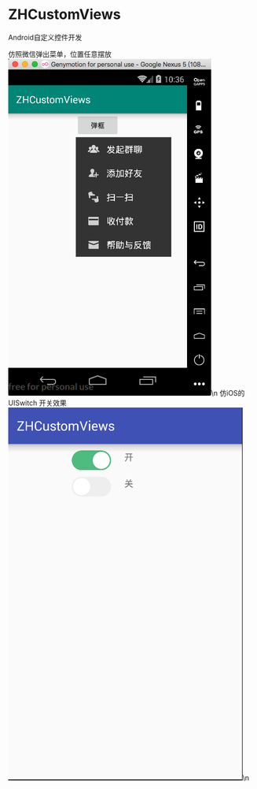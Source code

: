 # ZHCustomViews
Android自定义控件开发

仿照微信弹出菜单，位置任意摆放
![效果图](screenshots/微信菜单.png)\n
仿iOS的UISwitch 开关效果
![效果](screenshots/UISwitch.png)\n
